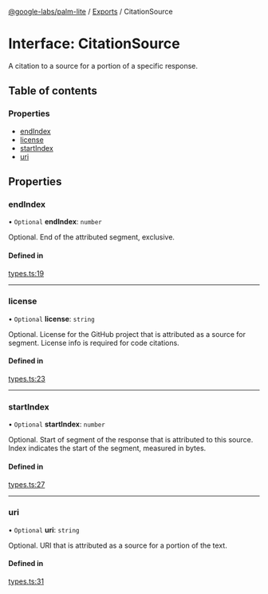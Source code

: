 [@google-labs/palm-lite](../README.md) / [Exports](../modules.md) / CitationSource

# Interface: CitationSource

A citation to a source for a portion of a specific response.

## Table of contents

### Properties

- [endIndex](CitationSource.md#endindex)
- [license](CitationSource.md#license)
- [startIndex](CitationSource.md#startindex)
- [uri](CitationSource.md#uri)

## Properties

### endIndex

• `Optional` **endIndex**: `number`

Optional. End of the attributed segment, exclusive.

#### Defined in

[types.ts:19](https://github.com/google/labs-prototypes/blob/99919d5/seeds/palm-lite/src/types.ts#L19)

___

### license

• `Optional` **license**: `string`

Optional. License for the GitHub project that is attributed as a source for segment. License info is required for code citations.

#### Defined in

[types.ts:23](https://github.com/google/labs-prototypes/blob/99919d5/seeds/palm-lite/src/types.ts#L23)

___

### startIndex

• `Optional` **startIndex**: `number`

Optional. Start of segment of the response that is attributed to this source. Index indicates the start of the segment, measured in bytes.

#### Defined in

[types.ts:27](https://github.com/google/labs-prototypes/blob/99919d5/seeds/palm-lite/src/types.ts#L27)

___

### uri

• `Optional` **uri**: `string`

Optional. URI that is attributed as a source for a portion of the text.

#### Defined in

[types.ts:31](https://github.com/google/labs-prototypes/blob/99919d5/seeds/palm-lite/src/types.ts#L31)
